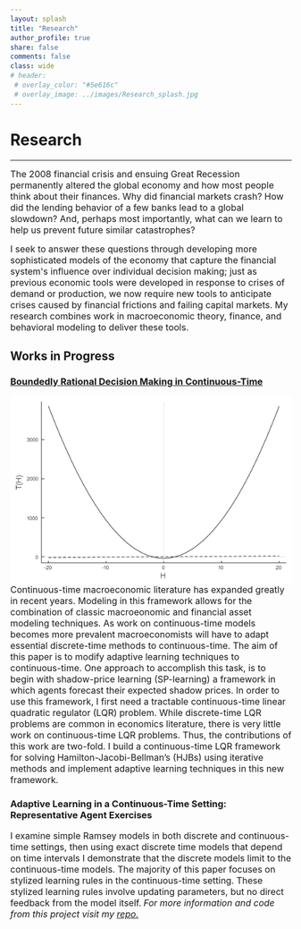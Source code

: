 ```yaml
---
layout: splash
title: "Research"
author_profile: true
share: false 
comments: false
class: wide 
# header:
 # overlay_color: "#5e616c"
 # overlay_image: ../images/Research_splash.jpg
---
```

# Research 
---
<font size="3">
The 2008 financial crisis and ensuing Great Recession permanently altered the global economy and how most people think about their finances. 
Why did financial markets crash? How did the lending behavior of a few banks lead to a global slowdown? 
And, perhaps most importantly, what can we learn to help us prevent future similar catastrophes? 

I seek to answer these questions through developing more sophisticated models of the economy that capture the financial system's influence over individual decision making; just as previous economic tools were developed in response to crises of demand or production, we now require new tools to anticipate crises caused by financial frictions and failing capital markets. 
My research combines work in macroeconomic theory, finance, and behavioral modeling to deliver these tools. 
</font>

## Works in Progress

### [Boundedly Rational Decision Making in Continuous-Time]("/images/Lester-Chandler_CH2")
<div class="container2">
<img class="img-responsive" style="float: left;margin-right:25px" src="/images/tmap.png" title="Continuous-time Tmap"> 
<font size="3">
Continuous-time macroeconomic literature has expanded greatly in recent years. 
Modeling in this framework allows for the combination of classic macroeonomic and financial asset modeling techniques. 
As work on continuous-time models becomes more prevalent macroeconomists will have to adapt essential discrete-time methods to continuous-time. 
The aim of this paper is to modify adaptive learning techniques to continuous-time. 
One approach to accomplish this  task,  is  to  begin  with  shadow-price  learning  (SP-learning) a framework in  which  agents  forecast  their  expected  shadow  prices. 
In  order  to  use  this framework, I first need a tractable continuous-time linear quadratic regulator (LQR) problem. 
While discrete-time LQR problems are common in economics literature, there is very little work on continuous-time LQR problems. 
Thus, the contributions of this work are two-fold. I build a continuous-time LQR framework  for  solving  Hamilton-Jacobi-Bellman’s  (HJBs) using iterative methods and implement adaptive learning techniques in this new framework.
</font>
</div> 


### Adaptive Learning in a Continuous-Time Setting: Representative Agent Exercises 
<font size="3">I examine simple Ramsey models in both discrete and continuous-time settings, 
then using exact discrete time models that depend on time intervals I demonstrate that the discrete models limit to the continuous-time models.
The majority of this paper focuses on stylized learning rules in the continuous-time setting. 
These stylized learning rules involve updating parameters, but no direct feedback from the model itself.</font>
*<font size="3">For more information and code from this project visit my <a href="https://github.com/chandlerlester/Stylized_Learning">repo.</a></font>*


